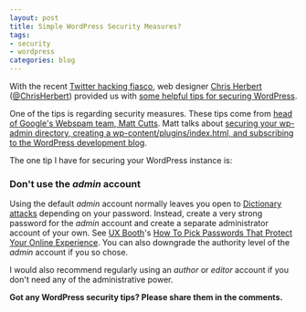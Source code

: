 ```yaml
--- 
layout: post
title: Simple WordPress Security Measures?
tags: 
- security
- wordpress
categories: blog
---
```

With the recent <a href="http://blog.wired.com/27bstroke6/2009/01/professed-twitt.html">Twitter hacking fiasco</a>, web designer <a href="http://webdazzling.com/about/">Chris Herbert</a> (<a href="http://www.twitter.com/ChrisHebert">@ChrisHerbert</a>) provided us with <a href="http://webdazzling.com/can-you-be-hacked/">some helpful tips for securing WordPress</a>.

One of the tips is regarding security measures. These tips come from <a href="http://www.mattcutts.com/">head of Google's Webspam team, Matt Cutts</a>. Matt talks about <a href="http://www.mattcutts.com/blog/three-tips-to-protect-your-wordpress-installation/">securing your wp-admin directory, creating a wp-content/plugins/index.html, and subscribing to the WordPress development blog</a>.

The one tip I have for securing your WordPress instance is:

<h3>Don't use the <em>admin</em> account</h3>
Using the default <em>admin</em> account normally leaves you open to <a href="http://www.codinghorror.com/blog/archives/001206.html">Dictionary attacks</a> depending on your password. Instead, create a very strong password for the <em>admin</em> account and create a separate administrator account of your own. See <a href="http://www.uxbooth.com/">UX Booth</a>'s <a href="http://www.uxbooth.com/blog/password-usability/">How To Pick Passwords That Protect Your Online Experience</a>. You can also downgrade the authority level of the <em>admin</em> account if you so chose.

I would also recommend regularly using an <em>author</em> or <em>editor</em> account if you don't need any of the administrative power.

<strong>Got any WordPress security tips? Please share them in the comments.</strong>
